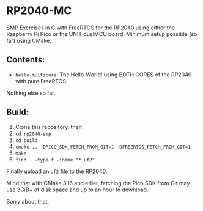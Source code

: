 # RP2040-MC
SMP Exercises in C with FreeRTOS for the RP2040 using either the Raspberry Pi Pico or the UNIT dualMCU board.
Minimum setup possible (so far) using CMake.

## Contents:
- `hello-multicore`: The Hello-World! using BOTH CORES of the RP2040 with pure FreeRTOS.

Nothing else so far.

## Build:
1. Clone this repository, then
2. `cd rp2040-smp`
3. `cd build`
4. `cmake .. -DPICO_SDK_FETCH_FROM_GIT=1 -DFREERTOS_FETCH_FROM_GIT=1`
5. `make`
6. `find . -type f -iname "*.uf2"`

Finally upload an `uf2` file to the RP2040.

Mind that with CMake 3.16 and erlier, fetching the Pico SDK from Git may use
3GiB+ of disk space and up to an hour to download.

Sorry about that.
